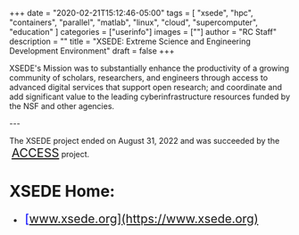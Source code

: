 +++
date = "2020-02-21T15:12:46-05:00"
tags = [
	"xsede",
	"hpc",
	"containers",
	"parallel",
	"matlab",
	"linux",
	"cloud",
	"supercomputer",
	"education"
	]
categories = ["userinfo"]
images = [""]
author = "RC Staff"
description = ""
title = "XSEDE: Extreme Science and Engineering Development Environment"
draft = false
+++

<p class="lead">XSEDE's Mission was to substantially enhance the productivity of a growing community of scholars, researchers, and engineers through access to advanced digital services that support open research; and coordinate and add significant value to the leading cyberinfrastructure resources funded by the NSF and other agencies.  </p>
---

The XSEDE project ended on August 31, 2022 and was succeeded by the <span>&nbsp;</span><span style="font-size:16pt;color:blue">[ACCESS](https://access-ci.org)</span> project. 

# XSEDE Home:
 - <span>&nbsp;</span><span style="font-size:16pt;color:blue">[www.xsede.org](https://www.xsede.org)</span>
